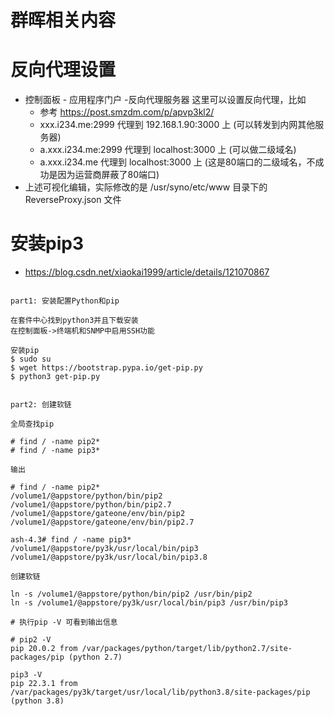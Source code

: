 # 群晖相关内容

# 反向代理设置
- 控制面板 - 应用程序门户 -反向代理服务器 这里可以设置反向代理，比如
  - 参考 https://post.smzdm.com/p/apvp3kl2/
  - xxx.i234.me:2999 代理到 192.168.1.90:3000 上 (可以转发到内网其他服务器)
  - a.xxx.i234.me:2999 代理到 localhost:3000 上 (可以做二级域名)
  - a.xxx.i234.me 代理到 localhost:3000 上 (这是80端口的二级域名，不成功是因为运营商屏蔽了80端口)
- 上述可视化编辑，实际修改的是 /usr/syno/etc/www 目录下的 ReverseProxy.json 文件

# 安装pip3
- https://blog.csdn.net/xiaokai1999/article/details/121070867


```shell

part1: 安装配置Python和pip

在套件中心找到python3并且下载安装
在控制面板->终端机和SNMP中启用SSH功能

安装pip
$ sudo su
$ wget https://bootstrap.pypa.io/get-pip.py
$ python3 get-pip.py


part2: 创建软链

全局查找pip

# find / -name pip2*
# find / -name pip3*

输出

# find / -name pip2*
/volume1/@appstore/python/bin/pip2
/volume1/@appstore/python/bin/pip2.7
/volume1/@appstore/gateone/env/bin/pip2
/volume1/@appstore/gateone/env/bin/pip2.7

ash-4.3# find / -name pip3*
/volume1/@appstore/py3k/usr/local/bin/pip3
/volume1/@appstore/py3k/usr/local/bin/pip3.8

创建软链

ln -s /volume1/@appstore/python/bin/pip2 /usr/bin/pip2
ln -s /volume1/@appstore/py3k/usr/local/bin/pip3 /usr/bin/pip3

# 执行pip -V 可看到输出信息

# pip2 -V
pip 20.0.2 from /var/packages/python/target/lib/python2.7/site-packages/pip (python 2.7)

pip3 -V
pip 22.3.1 from /var/packages/py3k/target/usr/local/lib/python3.8/site-packages/pip (python 3.8)
```

